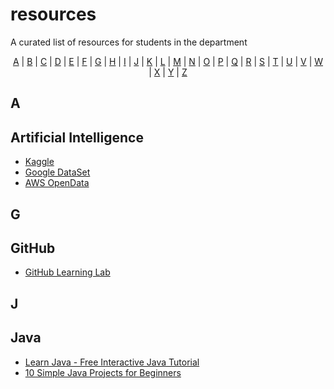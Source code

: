 # resources
A curated list of resources for students in the department

<p align="center">
  <a href="#A">A</a> | <a href="#B">B</a> | <a href="#C">C</a> | <a href="#D">D</a> | <a href="#E">E</a> | <a href="#F">F</a> | <a href="#G">G</a> | <a href="#H">H</a> | <a href="#I">I</a> | <a href="#J">J</a> | <a href="#K">K</a> | <a href="#L">L</a> | <a href="#M">M</a> | <a href="#N">N</a> | <a href="#O">O</a> | <a href="#P">P</a> | <a href="#Q">Q</a> | <a href="#R">R</a> | <a href="#S">S</a> | <a href="#T">T</a> | <a href="#U">U</a> | <a href="#V">V</a> | <a href="#W">W</a> | <a href="#X">X</a> | <a href="#Y">Y</a> | <a href="#Z">Z</a>
</p>

## <a name="A"> </a>A
## Artificial Intelligence
- [Kaggle](https://www.kaggle.com)
- [Google DataSet](https://datasetsearch.research.google.com)
- [AWS OpenData](https://registry.opendata.aws)


## <a name="G"> </a>G
## GitHub
- [GitHub Learning Lab](https://lab.github.com)

## <a name="J"> </a>J
## Java
- [Learn Java - Free Interactive Java Tutorial](https://www.learnjavaonline.org/)
- [10 Simple Java Projects for Beginners](https://javahungry.blogspot.com/2019/12/java-projects-for-beginners.html)
